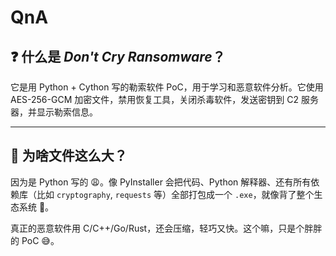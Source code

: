 # QnA

## ❓ 什么是 *Don't Cry Ransomware*？

它是用 Python + Cython 写的勒索软件 PoC，用于学习和恶意软件分析。它使用 AES-256-GCM 加密文件，禁用恢复工具，关闭杀毒软件，发送密钥到 C2 服务器，并显示勒索信息。

---

## 💾 为啥文件这么大？

因为是 Python 写的 😩。像 PyInstaller 会把代码、Python 解释器、还有所有依赖库（比如 `cryptography`, `requests` 等）全部打包成一个 `.exe`，就像背了整个生态系统 🐢。

真正的恶意软件用 C/C++/Go/Rust，还会压缩，轻巧又快。这个嘛，只是个胖胖的 PoC 😅。

